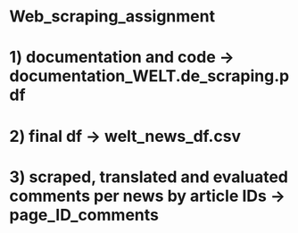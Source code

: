 # Web_scraping_assignment

# 1) documentation and code -> documentation_WELT.de_scraping.pdf
# 2) final df -> welt_news_df.csv
# 3) scraped, translated and evaluated comments per news by article IDs -> page_ID_comments